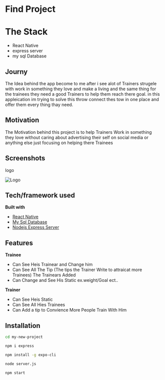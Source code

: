 # Find Project

# The Stack
- React Native
- express server 
- my sql Database


## Journy
The Idea behind the app become to me after i see alot of  Trainers strugele with work in something they love and make a living and the same thing for the trainees they need a good Trainers to help them reach there goal. in this appleication im trying to solve this throw connect thes tow in one place and offer them every thing thay need.

## Motivation
The Motivation behind this project is to help Trainers Work in something they love without caring about advertising their self on social media or anything else just focusing on helping there Trainees  


## Screenshots
logo

![Logo](https://ibb.co/Qd37CQX)


## Tech/framework used


<b>Built with</b>
- [React Native](https://facebook.github.io/react-native/docs/getting-started)
- [My Sql Database](https://dev.mysql.com/doc/)
- [Nodejs Express Server](https://expressjs.com/en/api.html)

## Features

<b>Trainee</b>
- Can See Heis Trainear and Change him
- Can See All The Tip (The tips the Trainer Write to attraicat more Trainees) The Trainears Added
- Can Change and See His Static ex.weight/Goal ect..

<b>Trainer</b>
- Can See Heis Static
- Can See All Hies Trainees
- Can Add a tip to Convience More People Train With Him

## Installation
```bash
cd my-new-project
```
```bash
npm i express
```
```bash
npm install -g expo-cli
```
```bash
node server.js
```

```bash
npm start
```
 

